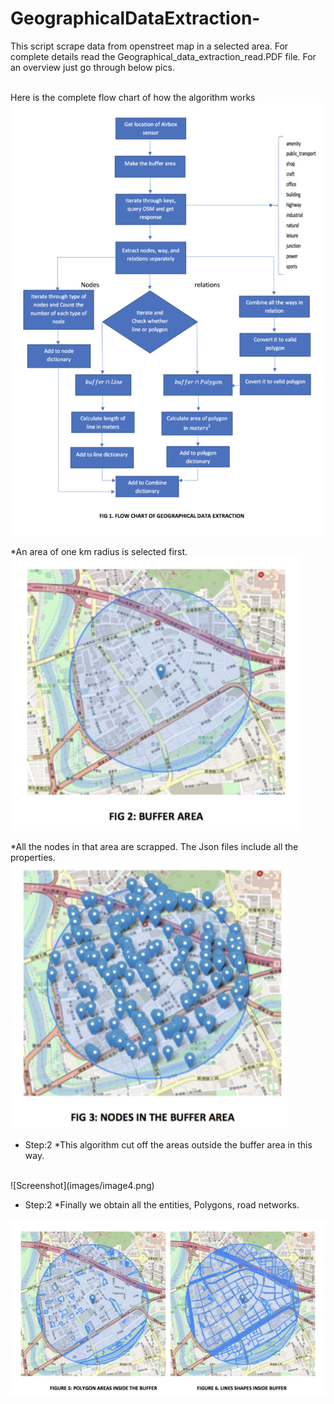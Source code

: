 # GeographicalDataExtraction-
This script scrape data from openstreet map in a selected area. For complete details read the Geographical_data_extraction_read.PDF file. For an overview just go through below pics.

</br> Here is the complete flow chart of how the algorithm works
![Screenshot](images/image1.png)


 *An area of one km radius is selected first.
</br>
![Screenshot](images/image2.png)



 *All the nodes in that area are scrapped. The Json files include all the properties. 
</br>
![Screenshot](images/image3.png)


* Step:2
 *This algorithm cut off the areas outside the buffer area in this way. 
</br>
![Screenshot](images/image4.png)


* Step:2
 *Finally we obtain all the entities, Polygons, road networks.

![Screenshot](images/image5.png)
</br>
